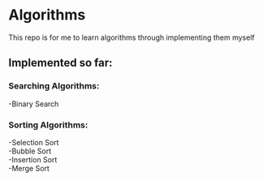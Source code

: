 # Algorithms

This repo is for me to learn algorithms through implementing them myself

## Implemented so far:
### Searching Algorithms:
   -Binary Search

### Sorting Algorithms:
   -Selection Sort\
   -Bubble Sort\
   -Insertion Sort\
   -Merge Sort